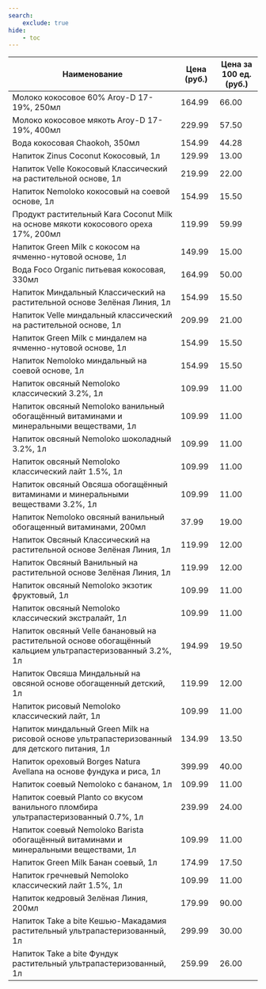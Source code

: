 ```yaml
---
search:
    exclude: true
hide:
    - toc
---
```


| Наименование | Цена (руб.) | Цена за 100 ед. (руб.) |
| -- | -- | -- |
| Молоко кокосовое 60% Aroy-D 17-19%, 250мл | 164.99 | 66.00 |
| Молоко кокосовое мякоть Aroy-D 17-19%, 400мл | 229.99 | 57.50 |
| Вода кокосовая Chaokoh, 350мл | 154.99 | 44.28 |
| Напиток Zinus Coconut Кокосовый, 1л | 129.99 | 13.00 |
| Напиток Velle Кокосовый Классический на растительной основе, 1л | 219.99 | 22.00 |
| Напиток Nemoloko кокосовый на соевой основе, 1л | 154.99 | 15.50 |
| Продукт растительный Kara Coconut Milk на основе мякоти кокосового ореха 17%, 200мл | 119.99 | 59.99 |
| Напиток Green Milk с кокосом на ячменно-нутовой основе, 1л | 149.99 | 15.00 |
| Вода Foco Organic питьевая кокосовая, 330мл | 164.99 | 50.00 |
| Напиток Миндальный Классический на растительной основе Зелёная Линия, 1л | 154.99 | 15.50 |
| Напиток Velle миндальный классический на растительной основе, 1л | 209.99 | 21.00 |
| Напиток Green Milk с миндалем на ячменно-нутовой основе, 1л | 154.99 | 15.50 |
| Напиток Nemoloko миндальный на соевой основе, 1л | 154.99 | 15.50 |
| Напиток овсяный Nemoloko классический 3.2%, 1л | 109.99 | 11.00 |
| Напиток овсяный Nemoloko ванильный обогащённый витаминами и минеральными веществами, 1л | 109.99 | 11.00 |
| Напиток овсяный Nemoloko шоколадный 3.2%, 1л | 109.99 | 11.00 |
| Напиток овсяный Nemoloko классический лайт 1.5%, 1л | 109.99 | 11.00 |
| Напиток овсяный Овсяша обогащённый витаминами и минеральными веществами 3.2%, 1л | 109.99 | 11.00 |
| Напиток Nemoloko овсяный ванильный обогащенный витаминами, 200мл | 37.99 | 19.00 |
| Напиток Овсяный Классический на растительной основе Зелёная Линия, 1л | 119.99 | 12.00 |
| Напиток Овсяный Ванильный на растительной основе Зелёная Линия, 1л | 119.99 | 12.00 |
| Напиток овсяный Nemoloko экзотик фруктовый, 1л | 109.99 | 11.00 |
| Напиток овсяный Nemoloko классический экстралайт, 1л | 109.99 | 11.00 |
| Напиток овсяный Velle банановый на растительной основе обогащённый кальцием ультрапастеризованный 3.2%, 1л | 194.99 | 19.50 |
| Напиток Овсяша Миндальный на овсяной основе обогащенный детский, 1л | 119.99 | 12.00 |
| Напиток рисовый Nemoloko классический лайт, 1л | 109.99 | 11.00 |
| Напиток миндальный Green Milk на рисовой основе ультрапастеризованный для детского питания, 1л | 134.99 | 13.50 |
| Напиток ореховый Borges Natura Avellana на основе фундука и риса, 1л | 399.99 | 40.00 |
| Напиток соевый Nemoloko с бананом, 1л | 109.99 | 11.00 |
| Напиток соевый Planto со вкусом ванильного пломбира ультрапастеризованный 0.7%, 1л | 239.99 | 24.00 |
| Напиток соевый Nemoloko Barista обогащённый витаминами и минеральными веществами, 1л | 109.99 | 11.00 |
| Напиток Green Milk Банан соевый, 1л | 174.99 | 17.50 |
| Напиток гречневый Nemoloko классический лайт 1.5%, 1л | 109.99 | 11.00 |
| Напиток кедровый Зелёная Линия, 200мл | 179.99 | 90.00 |
| Напиток Take a bite Кешью-Макадамия растительный ультрапастеризованный, 1л | 299.99 | 30.00 |
| Напиток Take a bite Фундук растительный ультрапастеризованный, 1л | 259.99 | 26.00 |
